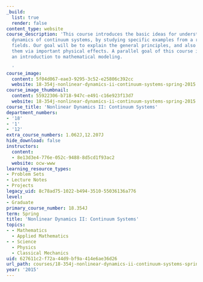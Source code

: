 ```yaml
---
_build:
  list: true
  render: false
content_type: website
course_description: 'This course introduces the basic ideas for understanding the
  dynamics of continuum systems, by studying specific examples from a range of different
  fields. Our goal will be to explain the general principles, and also to illustrate
  them via important physical effects. A parallel goal of this course is to give you
  an introduction to mathematical modeling.

  '
course_image:
  content: 5f04d067-eae3-9295-3c52-e25806c392cc
  website: 18-354j-nonlinear-dynamics-ii-continuum-systems-spring-2015
course_image_thumbnail:
  content: 55922306-b718-947c-e491-c16e923f13d7
  website: 18-354j-nonlinear-dynamics-ii-continuum-systems-spring-2015
course_title: 'Nonlinear Dynamics II: Continuum Systems'
department_numbers:
- '18'
- '1'
- '12'
extra_course_numbers: 1.062J,12.207J
hide_download: false
instructors:
  content:
  - 8e13d3e4-776e-052c-9488-8d5cd1f93ac2
  website: ocw-www
learning_resource_types:
- Problem Sets
- Lecture Notes
- Projects
legacy_uid: 8c78ad75-1022-b494-3510-55036136a776
level:
- Graduate
primary_course_number: 18.354J
term: Spring
title: 'Nonlinear Dynamics II: Continuum Systems'
topics:
- - Mathematics
  - Applied Mathematics
- - Science
  - Physics
  - Classical Mechanics
uid: 627611c2-f72a-44d9-bf9a-414e6ae36d26
url_path: courses/18-354j-nonlinear-dynamics-ii-continuum-systems-spring-2015
year: '2015'
---
```


